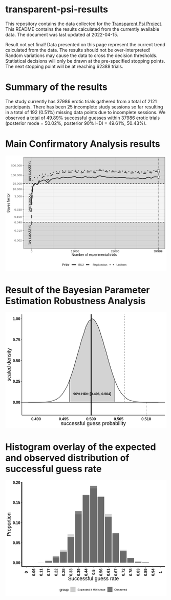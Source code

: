 
<!-- README.md is generated from README.Rmd. Please edit that file -->

# transparent-psi-results

<!-- badges: start -->

<!-- badges: end -->

This repository contains the data collected for the [Transparent Psi
Project](https://osf.io/jk2zf/). This README contains the results
calculated from the currently available data. The document was last
updated at 2022-04-15.

Result not yet final\! Data presented on this page represent the current
trend calculated from the data. The results should not be
over-interpreted\! Random variations may cause the data to cross the
decision thresholds. Statistical decisions will only be drawn at the
pre-specified stopping points. The next stopping point will be at
reaching 62388 trials.

# Summary of the results

The study currently has 37986 erotic trials gathered from a total of
2121 participants. There has been 25 incomplete study sessions so far
resulting in a total of 192 (0.51%) missing data points due to
incomplete sessions. We observed a total of 49.89% successful guesses
within 37986 erotic trials (posterior mode = 50.02%, posterior 90% HDI =
49.61%, 50.43%).

# Main Confirmatory Analysis results

![](README_files/figure-gfm/unnamed-chunk-5-1.png)<!-- -->

# Result of the Bayesian Parameter Estimation Robustness Analysis

![](README_files/figure-gfm/unnamed-chunk-6-1.png)<!-- -->

# Histogram overlay of the expected and observed distribution of successful guess rate

![](README_files/figure-gfm/unnamed-chunk-7-1.png)<!-- -->
